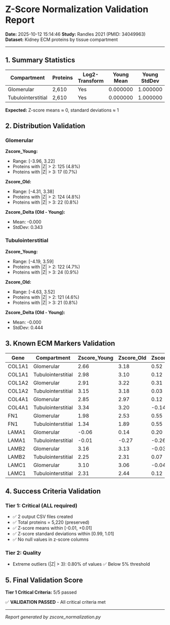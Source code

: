 # Z-Score Normalization Validation Report

**Date:** 2025-10-12 15:14:46
**Study:** Randles 2021 (PMID: 34049963)
**Dataset:** Kidney ECM proteins by tissue compartment

---

## 1. Summary Statistics

| Compartment | Proteins | Log2-Transform | Young Mean | Young StdDev | Old Mean | Old StdDev |
|-------------|----------|----------------|------------|--------------|----------|------------|
| Glomerular | 2,610 | Yes | 0.000000 | 1.000000 | -0.000000 | 1.000000 |
| Tubulointerstitial | 2,610 | Yes | 0.000000 | 1.000000 | -0.000000 | 1.000000 |

**Expected:** Z-score means ≈ 0, standard deviations ≈ 1

## 2. Distribution Validation

### Glomerular

**Zscore_Young:**
- Range: [-3.96, 3.22]
- Proteins with |Z| > 2: 125 (4.8%)
- Proteins with |Z| > 3: 17 (0.7%)

**Zscore_Old:**
- Range: [-4.31, 3.38]
- Proteins with |Z| > 2: 124 (4.8%)
- Proteins with |Z| > 3: 22 (0.8%)

**Zscore_Delta (Old - Young):**
- Mean: -0.000
- StdDev: 0.343

### Tubulointerstitial

**Zscore_Young:**
- Range: [-4.19, 3.59]
- Proteins with |Z| > 2: 122 (4.7%)
- Proteins with |Z| > 3: 24 (0.9%)

**Zscore_Old:**
- Range: [-4.63, 3.52]
- Proteins with |Z| > 2: 121 (4.6%)
- Proteins with |Z| > 3: 21 (0.8%)

**Zscore_Delta (Old - Young):**
- Mean: -0.000
- StdDev: 0.444

## 3. Known ECM Markers Validation

| Gene | Compartment | Zscore_Young | Zscore_Old | Zscore_Delta |
|------|-------------|--------------|------------|--------------|
| COL1A1 | Glomerular | 2.66 | 3.18 | 0.52 |
| COL1A1 | Tubulointerstitial | 2.98 | 3.10 | 0.12 |
| COL1A2 | Glomerular | 2.91 | 3.22 | 0.31 |
| COL1A2 | Tubulointerstitial | 3.15 | 3.18 | 0.03 |
| COL4A1 | Glomerular | 2.85 | 2.97 | 0.12 |
| COL4A1 | Tubulointerstitial | 3.34 | 3.20 | -0.14 |
| FN1 | Glomerular | 1.98 | 2.53 | 0.55 |
| FN1 | Tubulointerstitial | 1.34 | 1.89 | 0.55 |
| LAMA1 | Glomerular | -0.06 | 0.14 | 0.20 |
| LAMA1 | Tubulointerstitial | -0.01 | -0.27 | -0.26 |
| LAMB2 | Glomerular | 3.16 | 3.13 | -0.03 |
| LAMB2 | Tubulointerstitial | 2.25 | 2.31 | 0.07 |
| LAMC1 | Glomerular | 3.10 | 3.06 | -0.04 |
| LAMC1 | Tubulointerstitial | 2.31 | 2.44 | 0.12 |

## 4. Success Criteria Validation

### Tier 1: Critical (ALL required)

- ✅ 2 output CSV files created
- ✅ Total proteins = 5,220 (preserved)
- ✅ Z-score means within [-0.01, +0.01]
- ✅ Z-score standard deviations within [0.99, 1.01]
- ✅ No null values in z-score columns

### Tier 2: Quality

- Extreme outliers (|Z| > 3): 0.80% of values
  ✅ Below 5% threshold

## 5. Final Validation Score

**Tier 1 Critical Criteria:** 5/5 passed

✅ **VALIDATION PASSED** - All critical criteria met

---

*Report generated by zscore_normalization.py*